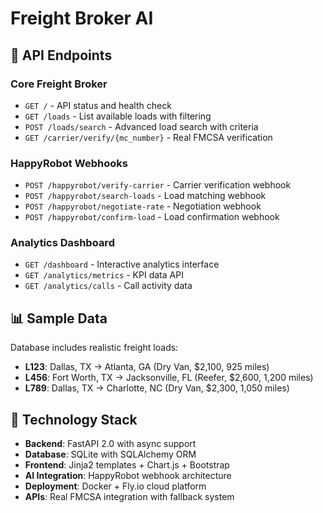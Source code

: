 # Freight Broker AI

## 🎯 API Endpoints

### Core Freight Broker
- `GET /` - API status and health check
- `GET /loads` - List available loads with filtering
- `POST /loads/search` - Advanced load search with criteria
- `GET /carrier/verify/{mc_number}` - Real FMCSA verification

### HappyRobot Webhooks
- `POST /happyrobot/verify-carrier` - Carrier verification webhook
- `POST /happyrobot/search-loads` - Load matching webhook  
- `POST /happyrobot/negotiate-rate` - Negotiation webhook
- `POST /happyrobot/confirm-load` - Load confirmation webhook

### Analytics Dashboard
- `GET /dashboard` - Interactive analytics interface
- `GET /analytics/metrics` - KPI data API
- `GET /analytics/calls` - Call activity data

## 📊 Sample Data
Database includes realistic freight loads:
- **L123**: Dallas, TX → Atlanta, GA (Dry Van, $2,100, 925 miles)
- **L456**: Fort Worth, TX → Jacksonville, FL (Reefer, $2,600, 1,200 miles)
- **L789**: Dallas, TX → Charlotte, NC (Dry Van, $2,300, 1,050 miles)

## 🔧 Technology Stack
- **Backend**: FastAPI 2.0 with async support
- **Database**: SQLite with SQLAlchemy ORM
- **Frontend**: Jinja2 templates + Chart.js + Bootstrap
- **AI Integration**: HappyRobot webhook architecture  
- **Deployment**: Docker + Fly.io cloud platform
- **APIs**: Real FMCSA integration with fallback system

